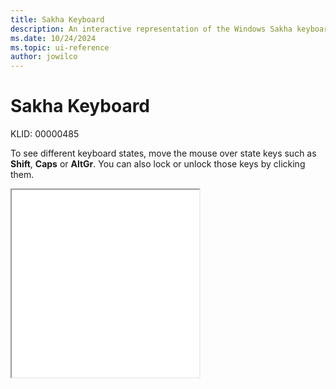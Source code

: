 ```yaml
---
title: Sakha Keyboard
description: An interactive representation of the Windows Sakha keyboard. To see different keyboard states, click or move the mouse over the state keys.
ms.date: 10/24/2024
ms.topic: ui-reference
author: jowilco
---
```


# Sakha Keyboard

KLID: 00000485

To see different keyboard states, move the mouse over state keys such as **Shift**, **Caps** or **AltGr**. You can also lock or unlock those keys by clicking them.

<iframe src="kbdyak.html" height="300"></iframe>
